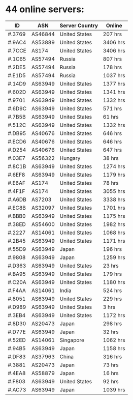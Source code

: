 # 44 online servers:

| ID | ASN | Server Country | Online |
| ------ | ------ | ------ | ------ |
| #.3769 | AS46844 | United States | 207 hrs |
| #.9AC4 | AS53889 | United States | 3406 hrs |
| #.7CCE | AS174 | United States | 3406 hrs |
| #.1C65 | AS57494 | Russia | 807 hrs |
| #.2DE5 | AS57494 | Russia | 178 hrs |
| #.E1D5 | AS57494 | Russia | 1037 hrs |
| #.14D9 | AS63949 | United States | 1377 hrs |
| #.602D | AS63949 | United States | 1341 hrs |
| #.9701 | AS63949 | United States | 1332 hrs |
| #.6D9C | AS63949 | United States | 571 hrs |
| #.7B5B | AS63949 | United States | 61 hrs |
| #.512C | AS63949 | United States | 1332 hrs |
| #.DB95 | AS40676 | United States | 646 hrs |
| #.ECD6 | AS40676 | United States | 646 hrs |
| #.D254 | AS40676 | United States | 647 hrs |
| #.03E7 | AS56322 | Hungary | 38 hrs |
| #.8C1B | AS63949 | United States | 1274 hrs |
| #.6EF8 | AS63949 | United States | 1179 hrs |
| #.E6AF | AS174 | United States | 78 hrs |
| #.4F1F | AS174 | United States | 3055 hrs |
| #.A6DB | AS7203 | United States | 3338 hrs |
| #.EC8B | AS32097 | United States | 1701 hrs |
| #.BBB0 | AS63949 | United States | 1175 hrs |
| #.38ED | AS54600 | United States | 1982 hrs |
| #.2227 | AS14061 | United States | 1068 hrs |
| #.2B45 | AS63949 | United States | 1171 hrs |
| #.55D9 | AS63949 | Japan | 196 hrs |
| #.9808 | AS63949 | Japan | 1259 hrs |
| #.D363 | AS63949 | United States | 23 hrs |
| #.BA95 | AS63949 | United States | 179 hrs |
| #.C20A | AS63949 | United States | 1180 hrs |
| #.F4AA | AS14061 | India | 524 hrs |
| #.8051 | AS63949 | United States | 229 hrs |
| #.D989 | AS63949 | United States | 3 hrs |
| #.3EB4 | AS63949 | United States | 1172 hrs |
| #.8D30 | AS20473 | Japan | 298 hrs |
| #.D77E | AS63949 | Japan | 32 hrs |
| #.52ED | AS14061 | Singapore | 1062 hrs |
| #.94B5 | AS63949 | Japan | 1158 hrs |
| #.DF83 | AS37963 | China | 316 hrs |
| #.3881 | AS20473 | Japan | 73 hrs |
| #.4EA8 | AS58879 | Japan | 16 hrs |
| #.F803 | AS63949 | United States | 92 hrs |
| #.AC73 | AS63949 | Japan | 1039 hrs |

